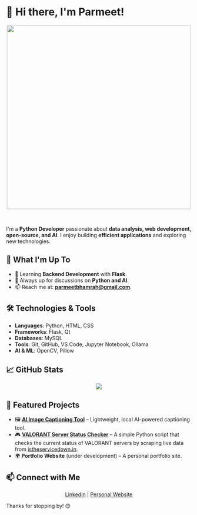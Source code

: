 # 👋 Hi there, I'm Parmeet!  

<p align="center">
    <img src="https://user-images.githubusercontent.com/74038190/225813708-98b745f2-7d22-48cf-9150-083f1b00d6c9.gif" width="500">
</p>  
<br>  

I'm a **Python Developer** passionate about **data analysis, web development, open-source, and AI**. I enjoy building **efficient applications** and exploring new technologies.  

## 🚀 What I'm Up To  

- 🌱 Learning **Backend Development** with **Flask**.  
- 💬 Always up for discussions on **Python and AI**.  
- 📫 Reach me at: **parmeetbhamrah@gmail.com**.  

## 🛠️ Technologies & Tools  

- **Languages**: Python, HTML, CSS  
- **Frameworks**: Flask, Qt  
- **Databases**: MySQL  
- **Tools**: Git, GitHub, VS Code, Jupyter Notebook, Ollama  
- **AI & ML**: OpenCV, Pillow  

## 📈 GitHub Stats  

<p align="center">
    <img src="https://github-readme-stats.vercel.app/api?username=ParmeetBhamrah&show_icons=true&theme=radical">
</p>  

## 🌟 Featured Projects  

- 🖼️ **[AI Image Captioning Tool](https://github.com/ParmeetBhamrah/AI-Image-Captioning)** – Lightweight, local AI-powered captioning tool.  
- 🎮 **[VALORANT Server Status Checker](https://github.com/ParmeetBhamrah/valorant-server-status-checker)** – A simple Python script that checks the current status of VALORANT servers by scraping live data from [istheservicedown.in](https://istheservicedown.in/problems/valorant).
- 🌍 **Portfolio Website** (under development) – A personal portfolio site.  

## 📫 Connect with Me  

<p align="center">
    <a href="https://www.linkedin.com/in/parmeetsinghbhamrah/">LinkedIn</a> |
    <a href="#">Personal Website</a>  
</p>  

Thanks for stopping by! 😊  
